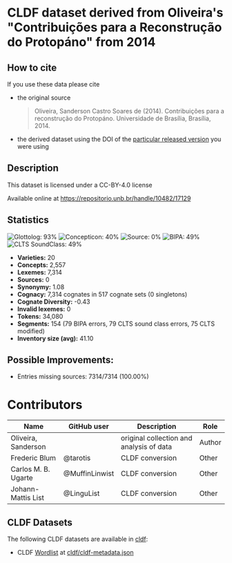 # CLDF dataset derived from Oliveira's "Contribuições para a Reconstrução do Protopáno" from 2014

## How to cite

If you use these data please cite
- the original source
  > Oliveira, Sanderson Castro Soares de (2014). Contribuições para a reconstrução do Protopáno. Universidade de Brasília, Brasília, 2014.
- the derived dataset using the DOI of the [particular released version](../../releases/) you were using

## Description


This dataset is licensed under a CC-BY-4.0 license

Available online at https://repositorio.unb.br/handle/10482/17129

## Statistics


![Glottolog: 93%](https://img.shields.io/badge/Glottolog-93%25-green.svg "Glottolog: 93%")
![Concepticon: 40%](https://img.shields.io/badge/Concepticon-40%25-red.svg "Concepticon: 40%")
![Source: 0%](https://img.shields.io/badge/Source-0%25-red.svg "Source: 0%")
![BIPA: 49%](https://img.shields.io/badge/BIPA-49%25-red.svg "BIPA: 49%")
![CLTS SoundClass: 49%](https://img.shields.io/badge/CLTS%20SoundClass-49%25-red.svg "CLTS SoundClass: 49%")

- **Varieties:** 20
- **Concepts:** 2,557
- **Lexemes:** 7,314
- **Sources:** 0
- **Synonymy:** 1.08
- **Cognacy:** 7,314 cognates in 517 cognate sets (0 singletons)
- **Cognate Diversity:** -0.43
- **Invalid lexemes:** 0
- **Tokens:** 34,080
- **Segments:** 154 (79 BIPA errors, 79 CLTS sound class errors, 75 CLTS modified)
- **Inventory size (avg):** 41.10

## Possible Improvements:



- Entries missing sources: 7314/7314 (100.00%)

# Contributors

Name | GitHub user | Description | Role |
--- | --- | --- | --- |
Oliveira, Sanderson  | | original collection and analysis of data | Author
Frederic Blum | @tarotis | CLDF conversion | Other
Carlos M. B. Ugarte | @MuffinLinwist | CLDF conversion | Other
Johann-Mattis List | @LinguList| CLDF conversion | Other




## CLDF Datasets

The following CLDF datasets are available in [cldf](cldf):

- CLDF [Wordlist](https://github.com/cldf/cldf/tree/master/modules/Wordlist) at [cldf/cldf-metadata.json](cldf/cldf-metadata.json)